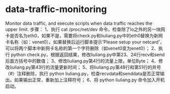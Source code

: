 # data-traffic-monitoring
Monitor data traffic, and execute scripts when data traffic reaches the upper limit.
步骤：
1、执行 cat /proc/net/dev 命令，检查除了lo之外的另一块网卡是否名为eth0，如果不是，需要将check.py和liuliang.py中的eth0替换为新网卡名称（如：venet0）。如果替换后运行脚本提示'Please setup your netcard'，可以将两个脚本中新网卡名称的第一个字符删除（如venet0变为enet0）；
2、执行 python check.py，根据返回结果，修改liuliang.py中第23、24行recv和send后面方括号中的数值；
3、修改liuliang.py第4行的流量上限，单位Byte；
4、修改liuliang.py第43行的流量更新时间；
5、将liuliang.py第48行和第51行的井号（#）注释删除，执行 python liuliang.py，检查recvdata和senddata是否正常输出。如果输出正常，重新加上注释符号；
6、将 python liuliang.py 命令加入开机启动。
